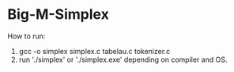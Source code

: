 # Big-M-Simplex
How to run: 
1. gcc -o simplex simplex.c tabelau.c tokenizer.c
2. run './simplex' or './simplex.exe' depending on compiler and OS.
